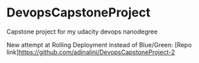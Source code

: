 # DevopsCapstoneProject
Capstone project for my udacity devops nanodegree 

New attempt at Rolling Deployment instead of Blue/Green: [Repo link]https://github.com/adinalini/DevopsCapstoneProject-2
